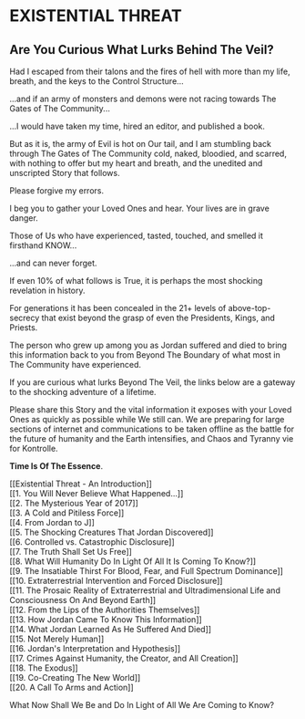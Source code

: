 # EXISTENTIAL THREAT 
## Are You Curious What Lurks Behind The Veil?

Had I escaped from their talons and the fires of hell with more than my life, breath, and the keys to the Control Structure... 

...and if an army of monsters and demons were not racing towards The Gates of The Community...

...I would have taken my time, hired an editor, and published a book. 

But as it is, the army of Evil is hot on Our tail, and I am stumbling back through The Gates of The Community cold, naked, bloodied, and scarred, with nothing to offer but my heart and breath, and the unedited and unscripted Story that follows. 

Please forgive my errors.  

I beg you to gather your Loved Ones and hear. Your lives are in grave danger. 

Those of Us who have experienced, tasted, touched, and smelled it firsthand KNOW...

...and can never forget. 

If even 10% of what follows is True, it is perhaps the most shocking revelation in history. 

For generations it has been concealed in the 21+ levels of above-top-secrecy that exist beyond the grasp of even the Presidents, Kings, and Priests. 

The person who grew up among you as Jordan suffered and died to bring this information back to you from Beyond The Boundary of what most in The Community have experienced. 

If you are curious what lurks Beyond The Veil, the links below are a gateway to the shocking adventure of a lifetime. 

Please share this Story and the vital information it exposes with your Loved Ones as quickly as possible while We still can. We are preparing for large sections of internet and communications to be taken offline as the battle for the future of humanity and the Earth intensifies, and Chaos and Tyranny vie for Kontrolle. 

**Time Is Of The Essence**. 

[[Existential Threat - An Introduction]]  
[[1. You Will Never Believe What Happened...]]  
[[2. The Mysterious Year of 2017]]  
[[3. A Cold and Pitiless Force]]  
[[4. From Jordan to J]]  
[[5. The Shocking Creatures That Jordan Discovered]]  
[[6. Controlled vs. Catastrophic Disclosure]]  
[[7. The Truth Shall Set Us Free]]  
[[8. What Will Humanity Do In Light Of All It Is Coming To Know?]]  
[[9. The Insatiable Thirst For Blood, Fear, and Full Spectrum Dominance]]  
[[10. Extraterrestrial Intervention and Forced Disclosure]]  
[[11. The Prosaic Reality of Extraterrestrial and Ultradimensional Life and Consciousness On And Beyond Earth]]  
[[12. From the Lips of the Authorities Themselves]]  
[[13. How Jordan Came To Know This Information]]  
[[14. What Jordan Learned As He Suffered And Died]]  
[[15. Not Merely Human]]  
[[16. Jordan's Interpretation and Hypothesis]]  
[[17. Crimes Against Humanity, the Creator, and All Creation]]  
[[18. The Exodus]]  
[[19. Co-Creating The New World]]  
[[20. A Call To Arms and Action]]   

What Now Shall We Be and Do In Light of All We Are Coming to Know?







